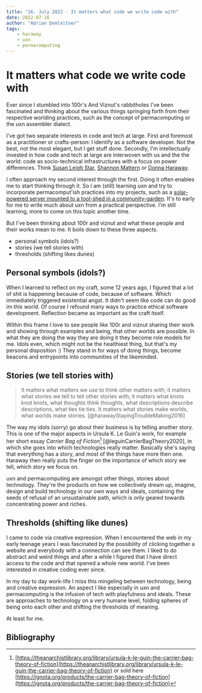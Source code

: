 ```yaml
---
title: "16. July 2022 - It matters what code we write code with"
date: 2022-07-16
author: "Adrian Demleitner"
tags:
	- haraway
	- uxn
	- permacomputing
---
```

# It matters what code we write code with

Ever since I stumbled into 100r's And Viznut's rabbitholes I've been fascinated and thinking about the various things springing forth from their respective worlding practices, such as the concept of permacomputing or the uxn assembler dialect. 

I've got two separate interests in code and tech at large. First and foremost as a practitioner or crafts-person: I identify as a software developer. Not the best, not the most elegant, but I get stuff done. Secondly, I'm intellectually invested in how code and tech at large are interwoven with us and the the world: code as socio-technical infrastructures with a focus on power differences. Think [Susan Leigh Star](pages/Infrastructure.md), [Shannon Mattern](reading/@matternLibraryInfrastructure2014.md) or [Donna Haraway](reading/Staying%20with%20the%20Trouble%20-%20Donna%20Haraway.md).

I often approach my second interest through the first. Doing it often enables me to start thinking through it. So I am (still) learning uxn and try to incorporate permacomput'ish practices into my projects, such as a [solar-powered server mounted to a tool-shed in a community-garden](notes/Solar%20Sensitivities.md). It's to early for me to write much about uxn from a practical perspective. I'm still learning, more to come on this topic another time. 

But I've been thinking about 100r and viznut and what these people and their works mean to me. It boils down to these three aspects. 

- personal symbols (idols?)
- stories (we tell stories with)
- thresholds (shifting likes dunes)

## Personal symbols (idols?)
When I learned to reflect on my craft, some 12 years ago, I figured that a lot of shit is happening because of code, because of software. Which immediately triggered existential angst. It didn't seem like code can do good im this world. Of course I refound many ways to practice ethical software development. Reflection became as important as the craft itself. 

Within this frame I love to see people like 100r and viznut sharing their work and showing through examples and being, that other worlds are possible. In what they are doing the way they are doing it they become role models for me. Idols even, which might not be the healthiest thing, but that's my personal disposition :) They stand in for ways of doing things, become beacons and entrypoints into communities of the likeminded. 

## Stories (we tell stories with)
> It matters what matters we use to think other matters with; it matters what stories we tell to tell other stories with; it matters what knots knot knots, what thoughts think thoughts, what descriptions describe descriptions, what ties tie ties. It matters what stories make worlds, what worlds make stories. [@harawayStayingTroubleMaking2016]

The way my idols (sorry) go about their business is by telling another story. This is one of the major aspects in Ursula K. Le Guin's work, for example her short essay *Carrier Bag of Fiction*[^1] [@leguinCarrierBagTheory2020], in which she goes into which technologies really matter. Basically she's saying that everything has a story, and most of the things have more then one. Haraway then really puts the finger on the importance of which story we tell, which story we focus on.

uxn and permacomputing are amongst other things, stories about technology. They're the products on how we collectively dream up, imagine, design and build technology in our own ways and ideals, containing the seeds of refusal of an unsustainable path, which is only geared towards concentrating power and riches.

## Thresholds (shifting like dunes)
I came to code via creative expression. When I encountered the web in my early teenage years I was fascinated by the possibility of clicking together a website and everybody with a connection can see them. I liked to do abstract and weird things and after a while I figured that I have direct access to the code and that opened a whole new world. I've been interested in creative coding ever since.

In my day to day work-life I miss this mingeling between technology, being and creative expression. An aspect I like especially in uxn and permacomputing is the infusion of tech with playfulness and ideals. These are approaches to technology on a very humane level, folding spheres of being onto each other and shifting the thresholds of meaning.

At least for me.

## Bibliography

[^1]: [https://theanarchistlibrary.org/library/ursula-k-le-guin-the-carrier-bag-theory-of-fiction](https://theanarchistlibrary.org/library/ursula-k-le-guin-the-carrier-bag-theory-of-fiction) or sold here [https://ignota.org/products/the-carrier-bag-theory-of-fiction](https://ignota.org/products/the-carrier-bag-theory-of-fiction)